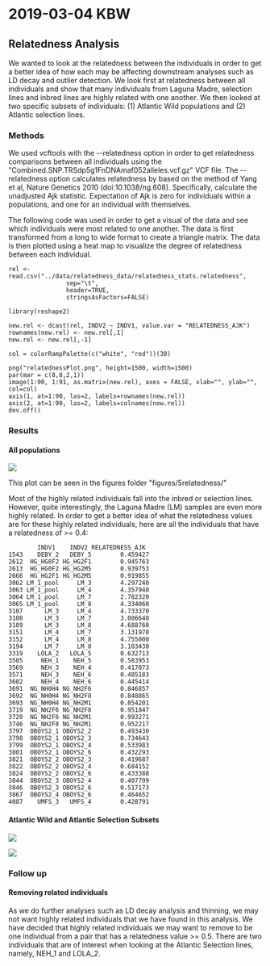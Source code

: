 # 2019-03-04 KBW

## Relatedness Analysis

We wanted to look at the relatedness between the individuals in order to get a better idea of how each may be affecting downstream analyses such as LD decay and outlier detection. We look first at relatedness between all individuals and show that many individuals from Laguna Madre, selection lines and inbred lines are highly related with one another. We then looked at two specific subsets of individuals: (1) Atlantic Wild populations and (2) Atlantic selection lines.

### Methods

We used vcftools with the --relatedness option in order to get
relatedness comparisons between all individuals using
the "Combined.SNP.TRSdp5g1FnDNAmaf052alleles.vcf.gz" VCF file. The
--relatedness option calculates relatedness by based on the method of
Yang et al, Nature Genetics 2010 (doi:10.1038/ng.608). Specifically,
calculate the unadjusted Ajk statistic. Expectation of Ajk is zero for
individuals within a populations, and one for an individual with
themselves.

The following code was used in order to get a visual of the data and
see which individuals were most related to one another. The data is
first transformed from a long to wide format to create a triangle
matrix. The data is then plotted using a heat map to visualize the degree of
relatedness between each individual.

```{r}
rel <- read.csv("../data/relatedness_data/relatedness_stats.relatedness",
                sep="\t",
                header=TRUE,
                stringsAsFactors=FALSE)

library(reshape2)

new.rel <- dcast(rel, INDV2 ~ INDV1, value.var = "RELATEDNESS_AJK")
rownames(new.rel) <- new.rel[,1]
new.rel <- new.rel[,-1]

col = colorRampPalette(c("white", "red"))(30)

png("relatednessPlot.png", height=1500, width=1500)
par(mar = c(8,8,2,1))
image(1:90, 1:91, as.matrix(new.rel), axes = FALSE, xlab="", ylab="", col=col)
axis(1, at=1:90, las=2, labels=rownames(new.rel))
axis(2, at=1:90, las=2, labels=colnames(new.rel))
dev.off()
```

### Results

#### All populations

![](https://raw.githubusercontent.com/jpuritz/OysterGenomeProject/master/popstructureOutliers/figures/5relatedness/relatednessPlot_allPops.png)

This plot can be seen in the figures folder "figures/5relatedness/"

Most of the highly related individuals fall into the inbred or
selection lines. However, quite interestingly, the Laguna Madre (LM) samples are even more
highly related. In order to get a better idea of what the relatedness
values are for these highly related individuals, here are all the
individuals that have a relatedness of >= 0.4:

```{r}
        INDV1    INDV2 RELATEDNESS_AJK
1543    DEBY_2   DEBY_5        0.459427
2612  HG_HG0F2 HG_HG2F1        0.945763
2613  HG_HG0F2 HG_HG2M5        0.939753
2666  HG_HG2F1 HG_HG2M5        0.919855
3062 LM_1_pool     LM_3        4.297240
3063 LM_1_pool     LM_4        4.357940
3064 LM_1_pool     LM_7        2.782320
3065 LM_1_pool     LM_8        4.334060
3107      LM_3     LM_4        4.733370
3108      LM_3     LM_7        3.086640
3109      LM_3     LM_8        4.688760
3151      LM_4     LM_7        3.131970
3152      LM_4     LM_8        4.755000
3194      LM_7     LM_8        3.103430
3319    LOLA_2   LOLA_5        0.632713
3505     NEH_1    NEH_5        0.583953
3569     NEH_3    NEH_4        0.417073
3571     NEH_3    NEH_6        0.485183
3602     NEH_4    NEH_6        0.445414
3691  NG_NH0H4 NG_NH2F6        0.846857
3692  NG_NH0H4 NG_NH2F8        0.848865
3693  NG_NH0H4 NG_NH2M1        0.854201
3719  NG_NH2F6 NG_NH2F8        0.951847
3720  NG_NH2F6 NG_NH2M1        0.993271
3746  NG_NH2F8 NG_NH2M1        0.952217
3797  OBOYS2_1 OBOYS2_2        0.493430
3798  OBOYS2_1 OBOYS2_3        0.734643
3799  OBOYS2_1 OBOYS2_4        0.533983
3801  OBOYS2_1 OBOYS2_6        0.432293
3821  OBOYS2_2 OBOYS2_3        0.419687
3822  OBOYS2_2 OBOYS2_4        0.684152
3824  OBOYS2_2 OBOYS2_6        0.433388
3844  OBOYS2_3 OBOYS2_4        0.407799
3846  OBOYS2_3 OBOYS2_6        0.517173
3867  OBOYS2_4 OBOYS2_6        0.464652
4087    UMFS_3   UMFS_4        0.428791
```

#### Atlantic Wild and Atlantic Selection Subsets

![](https://raw.githubusercontent.com/jpuritz/OysterGenomeProject/master/popstructureOutliers/figures/5relatedness/relatednessPlot_atlanticWildPops.png)

![](https://raw.githubusercontent.com/jpuritz/OysterGenomeProject/master/popstructureOutliers/figures/5relatedness/relatednessPlot_atlanticSelectionPops.png)

### Follow up

#### Removing related individuals

As we do further analyses such as LD decay analysis and thinning, we may not want highly related individuals that we have found in this analysis. We have decided that highly related individuals we may want to remove to be one individual from a pair that has a relatedness value >= 0.5. There are two individuals that are of interest when looking at the Atlantic Selection lines, namely, NEH_1 and LOLA_2.
